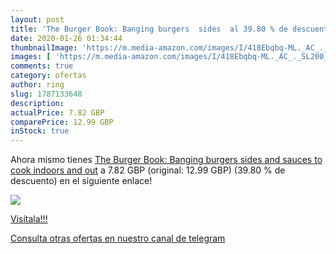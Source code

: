 ```yaml
---
layout: post
title: 'The Burger Book: Banging burgers  sides  al 39.80 % de descuento'
date: 2020-01-26 01:34:44
thumbnailImage: 'https://m.media-amazon.com/images/I/418Ebqbq-ML._AC_._SL200_.jpg'
images: [ 'https://m.media-amazon.com/images/I/418Ebqbq-ML._AC_._SL200_.jpg' ]
comments: true
category: ofertas
author: ring
slug: 1787133648
description:
actualPrice: 7.82 GBP
comparePrice: 12.99 GBP
inStock: true
---
```


Ahora mismo tienes [The Burger Book: Banging burgers  sides and sauces to cook indoors and out](https://www.amazon.com/dp/1787133648/?tag=redken08-20) a 7.82 GBP (original: 12.99 GBP) (39.80 %  de descuento) en el siguiente enlace!

[![](https://m.media-amazon.com/images/I/418Ebqbq-ML._AC_._SL200_.jpg)](https://www.amazon.com/dp/1787133648/?tag=redken08-20)

[Visítala!!!](https://www.amazon.com/dp/1787133648/?tag=redken08-20)

[Consulta otras ofertas en nuestro canal de telegram](https://t.me/s/ofertas25)
